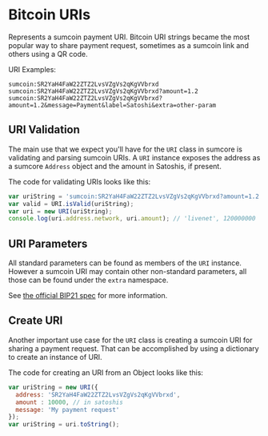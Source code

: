 # Bitcoin URIs
Represents a sumcoin payment URI. Bitcoin URI strings became the most popular way to share payment request, sometimes as a sumcoin link and others using a QR code.

URI Examples:

```
sumcoin:SR2YaH4FaW22ZTZ2LvsVZgVs2qKgVVbrxd
sumcoin:SR2YaH4FaW22ZTZ2LvsVZgVs2qKgVVbrxd?amount=1.2
sumcoin:SR2YaH4FaW22ZTZ2LvsVZgVs2qKgVVbrxd?amount=1.2&message=Payment&label=Satoshi&extra=other-param
```

## URI Validation
The main use that we expect you'll have for the `URI` class in sumcore is validating and parsing sumcoin URIs. A `URI` instance exposes the address as a sumcore `Address` object and the amount in Satoshis, if present.

The code for validating URIs looks like this:

```javascript
var uriString = 'sumcoin:SR2YaH4FaW22ZTZ2LvsVZgVs2qKgVVbrxd?amount=1.2';
var valid = URI.isValid(uriString);
var uri = new URI(uriString);
console.log(uri.address.network, uri.amount); // 'livenet', 120000000
```

## URI Parameters
All standard parameters can be found as members of the `URI` instance. However a sumcoin URI may contain other non-standard parameters, all those can be found under the `extra` namespace.

See [the official BIP21 spec](https://github.com/bitcoin/bips/blob/master/bip-0021.mediawiki) for more information.

## Create URI
Another important use case for the `URI` class is creating a sumcoin URI for sharing a payment request. That can be accomplished by using a dictionary to create an instance of URI.

The code for creating an URI from an Object looks like this:

```javascript
var uriString = new URI({
  address: 'SR2YaH4FaW22ZTZ2LvsVZgVs2qKgVVbrxd',
  amount : 10000, // in satoshis
  message: 'My payment request'
});
var uriString = uri.toString();
```
